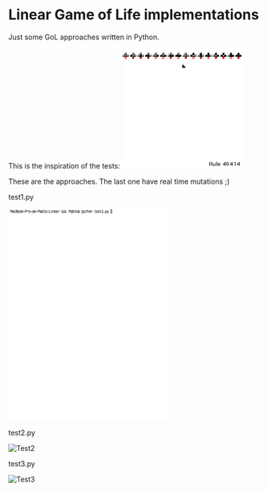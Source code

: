 # Linear Game of Life implementations

Just some GoL approaches written in Python.

This is the inspiration of the tests:
![Inspiration](https://raw.githubusercontent.com/pablogs9/Linear-Game-of-Life/master/inspiration.gif)

These are the approaches. The last one have real time mutations ;)

test1.py

![Test1](https://raw.githubusercontent.com/pablogs9/Linear-Game-of-Life/master/sample1.gif)

test2.py

![Test2](https://raw.githubusercontent.com/pablogs9/Linear-Game-of-Life/master/sample2.gif)

test3.py

![Test3](https://raw.githubusercontent.com/pablogs9/Linear-Game-of-Life/master/sample3.gif)
